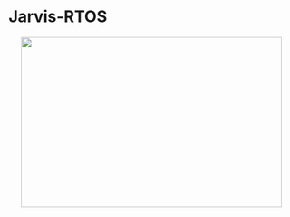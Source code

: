 # Jarvis-RTOS

<p align="center">
  <img width="460" height="300" src="(https://github.com/Hazem1009/Jarvis-RTOS/assets/68254631/a2c2e1cd-4f30-4c17-b4ff-99cc244d4d3e">
</p>
